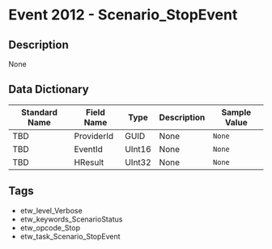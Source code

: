 # Event 2012 - Scenario_StopEvent

## Description
None

## Data Dictionary
|Standard Name|Field Name|Type|Description|Sample Value|
|---|---|---|---|---|
|TBD|ProviderId|GUID|None|`None`|
|TBD|EventId|UInt16|None|`None`|
|TBD|HResult|UInt32|None|`None`|

## Tags
* etw_level_Verbose
* etw_keywords_ScenarioStatus
* etw_opcode_Stop
* etw_task_Scenario_StopEvent